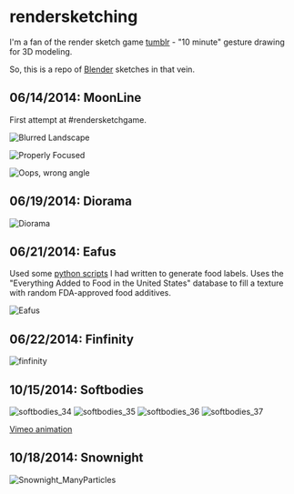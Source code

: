 # rendersketching #

I'm a fan of the render sketch game [tumblr](http://rendersketchgame.tumblr.com/) - "10 minute" gesture drawing for 3D modeling.

So, this is a repo of [Blender](http://www.blender.org/) sketches in that vein.

## 06/14/2014: MoonLine ##

First attempt at #rendersketchgame.

![Blurred Landscape](./06_14_2014_moonline/blurscape.png)

![Properly Focused](./06_14_2014_moonline/focused.png)

![Oops, wrong angle](./06_14_2014_moonline/oops.png)

## 06/19/2014: Diorama ##

![Diorama](./06_19_2014_diorama/diorama.png)

## 06/21/2014: Eafus ##

Used some [python scripts](https://github.com/mikewesthad/Extract_EverythingAddedToFood_Database) I had written to generate food labels.  Uses the "Everything Added to Food in the United States" database to fill a texture with random FDA-approved food additives.

![Eafus](./06_21_2014_eafus/eafusAisle.png)


## 06/22/2014: Finfinity ##

![finfinity](./06_22_2014_finfinity/finfinity.png)

## 10/15/2014: Softbodies ##

![softbodies_34](./10_15_2014_softbodies/softbodies_34.png)
![softbodies_35](./10_15_2014_softbodies/softbodies_35.png)
![softbodies_36](./10_15_2014_softbodies/softbodies_36.png)
![softbodies_37](./10_15_2014_softbodies/softbodies_37.png)

[Vimeo animation](https://vimeo.com/109319201)

## 10/18/2014: Snownight ##

![Snownight_ManyParticles](./10_18_2014_snownight/Snownight_ManyParticles.png)

